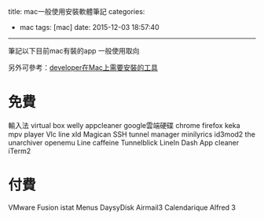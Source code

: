 title: mac一般使用安裝軟體筆記
categories:
  - mac
tags: [mac]
date: 2015-12-03 18:57:40
---
筆記以下目前mac有裝的app
一般使用取向

<!-- more -->

另外可參考：[developer在Mac上需要安裝的工具](/2015/12/03/developer在Mac上需要安裝的工具筆記/)

# 免費
輸入法
virtual box
welly
appcleaner
google雲端硬碟
chrome
firefox
keka
mpv player
Vlc
line
xld
Magican
SSH tunnel manager
minilyrics
id3mod2
the unarchiver
openemu
Line
caffeine
Tunnelblick
LineIn
Dash
App cleaner
iTerm2

# 付費
VMware Fusion
istat Menus
DaysyDisk
Airmail3
Calendarique
Alfred 3
